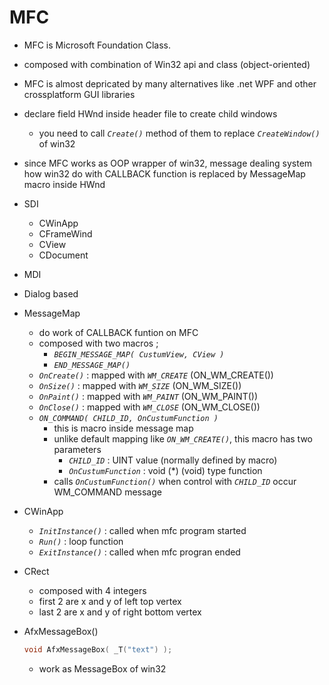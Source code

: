 # MFC

- MFC is Microsoft Foundation Class. 
- composed with combination of Win32 api and class (object-oriented)
- MFC is almost depricated by many alternatives like .net WPF and other crossplatform GUI libraries
- declare field HWnd inside header file to create child windows
  - you need to call _`Create()`_ method of them to replace _`CreateWindow()`_ of win32
- since MFC works as OOP wrapper of win32, message dealing system how win32 do with CALLBACK function is replaced by MessageMap macro inside HWnd

- SDI
  - CWinApp
  - CFrameWind
  - CView
  - CDocument

- MDI

- Dialog based


- MessageMap
  - do work of CALLBACK funtion on MFC
  - composed with two macros ;
    - _`BEGIN_MESSAGE_MAP( CustumView, CView )`_
    - _`END_MESSAGE_MAP()`_
  - _`OnCreate()`_ : mapped with _`WM_CREATE`_ (ON_WM_CREATE())
  - _`OnSize()`_ : mapped with _`WM_SIZE`_ (ON_WM_SIZE())
  - _`OnPaint()`_ : mapped with _`WM_PAINT`_ (ON_WM_PAINT())
  - _`OnClose()`_ : mapped with _`WM_CLOSE`_ (ON_WM_CLOSE())
  - _`ON_COMMAND( CHILD_ID, OnCustumFunction )`_
    - this is macro inside message map
    - unlike default mapping like _`ON_WM_CREATE()`_, this macro has two parameters
      - _`CHILD_ID`_ : UINT value (normally defined by macro)
      - _`OnCustumFunction`_ : void (*) (void) type function
    - calls _`OnCustumFunction()`_ when control with _`CHILD_ID`_ occur WM_COMMAND message

- CWinApp
  - _`InitInstance()`_ : called when mfc program started
  - _`Run()`_ : loop function
  - _`ExitInstance()`_ : called when mfc progran ended

- CRect
  - composed with 4 integers
  - first 2 are x and y of left top vertex
  - last 2 are x and y of right bottom vertex

- AfxMessageBox()
  ```C
  void AfxMessageBox( _T("text") );
  ```
  - work as MessageBox of win32

